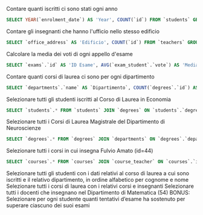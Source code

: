 Contare quanti iscritti ci sono stati ogni anno

```sql
SELECT YEAR(`enrolment_date`) AS 'Year', COUNT(`id`) FROM `students` GROUP BY YEAR(`enrolment_date`);
```
Contare gli insegnanti che hanno l'ufficio nello stesso edificio

```sql
SELECT `office_address` AS 'Edificio', COUNT(`id`) FROM `teachers` GROUP BY `office_address`;
```
Calcolare la media dei voti di ogni appello d'esame

```sql
SELECT `exams`.`id` AS 'ID Esame', AVG(`exam_student`.`vote`) AS 'Media Voti' FROM `exam_student` JOIN `exams` ON `exam_student`.`exam_id` = `exams`.`id` GROUP BY `exams`.`id`;
```
Contare quanti corsi di laurea ci sono per ogni dipartimento

```sql
SELECT `departments`.`name` AS `Dipartimento`, COUNT(`degrees`.`id`) AS 'Numero corsi di laurea' FROM `degrees` JOIN `departments` ON `degrees`.`department_id` = `departments`.`id` GROUP BY `Dipartimento`;
```



Selezionare tutti gli studenti iscritti al Corso di Laurea in Economia

```sql
SELECT `students`.* FROM `students` JOIN `degrees` ON `students`.`degree_id` = `degrees`.`id` WHERE `degrees`.`name` = 'Corso di Laurea in Economia';

```
Selezionare tutti i Corsi di Laurea Magistrale del Dipartimento di Neuroscienze

```sql
SELECT `degrees`.* FROM `degrees` JOIN `departments` ON `degrees`.`department_id` = `departments`.`id` WHERE `departments`.`name` = 'Dipartimento di Neuroscienze' AND `degrees`.`level` = 'magistrale';
```
Selezionare tutti i corsi in cui insegna Fulvio Amato (id=44)

```sql
SELECT `courses`.* FROM `courses` JOIN `course_teacher` ON `courses`.`id` = `course_teacher`.`course_id` JOIN `teachers` ON `course_teacher`.`teacher_id` = `teachers`.`id` WHERE `teachers`.`id` = 44;

```
Selezionare tutti gli studenti con i dati relativi al corso di laurea a cui sono iscritti e il relativo dipartimento, in ordine alfabetico per cognome e nome
Selezionare tutti i corsi di laurea con i relativi corsi e insegnanti
Selezionare tutti i docenti che insegnano nel Dipartimento di Matematica (54)
BONUS: Selezionare per ogni studente quanti tentativi d’esame ha sostenuto per superare ciascuno dei suoi esami
